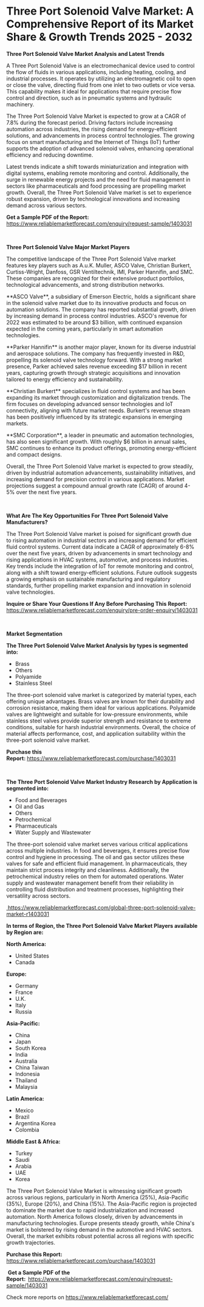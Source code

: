<p><h1>Three Port Solenoid Valve Market: A Comprehensive Report of its Market Share & Growth Trends 2025 - 2032</h1></p><p><strong>Three Port Solenoid Valve Market Analysis and Latest Trends</strong></p>
<p><p>A Three Port Solenoid Valve is an electromechanical device used to control the flow of fluids in various applications, including heating, cooling, and industrial processes. It operates by utilizing an electromagnetic coil to open or close the valve, directing fluid from one inlet to two outlets or vice versa. This capability makes it ideal for applications that require precise flow control and direction, such as in pneumatic systems and hydraulic machinery.</p><p>The Three Port Solenoid Valve Market is expected to grow at a CAGR of 7.8% during the forecast period. Driving factors include increasing automation across industries, the rising demand for energy-efficient solutions, and advancements in process control technologies. The growing focus on smart manufacturing and the Internet of Things (IoT) further supports the adoption of advanced solenoid valves, enhancing operational efficiency and reducing downtime.</p><p>Latest trends indicate a shift towards miniaturization and integration with digital systems, enabling remote monitoring and control. Additionally, the surge in renewable energy projects and the need for fluid management in sectors like pharmaceuticals and food processing are propelling market growth. Overall, the Three Port Solenoid Valve market is set to experience robust expansion, driven by technological innovations and increasing demand across various sectors.</p></p>
<p><strong>Get a Sample PDF of the Report:&nbsp;</strong> <a href="https://www.reliablemarketforecast.com/enquiry/request-sample/1403031?utm_campaign=1899&utm_medium=2&utm_source=Github&utm_content=ia&utm_term=12012025&utm_id=three-port-solenoid-valve">https://www.reliablemarketforecast.com/enquiry/request-sample/1403031</a></p>
<p>&nbsp;</p>
<p><strong>Three Port Solenoid Valve Major Market Players</strong></p>
<p><p>The competitive landscape of the Three Port Solenoid Valve market features key players such as A.u.K. Muller, ASCO Valve, Christian Burkert, Curtiss-Wright, Danfoss, GSR Ventiltechnik, IMI, Parker Hannifin, and SMC. These companies are recognized for their extensive product portfolios, technological advancements, and strong distribution networks.</p><p>**ASCO Valve**, a subsidiary of Emerson Electric, holds a significant share in the solenoid valve market due to its innovative products and focus on automation solutions. The company has reported substantial growth, driven by increasing demand in process control industries. ASCO's revenue for 2022 was estimated to be around $3 billion, with continued expansion expected in the coming years, particularly in smart automation technologies.</p><p>**Parker Hannifin** is another major player, known for its diverse industrial and aerospace solutions. The company has frequently invested in R&D, propelling its solenoid valve technology forward. With a strong market presence, Parker achieved sales revenue exceeding $17 billion in recent years, capturing growth through strategic acquisitions and innovation tailored to energy efficiency and sustainability.</p><p>**Christian Burkert** specializes in fluid control systems and has been expanding its market through customization and digitalization trends. The firm focuses on developing advanced sensor technologies and IoT connectivity, aligning with future market needs. Burkert's revenue stream has been positively influenced by its strategic expansions in emerging markets.</p><p>**SMC Corporation**, a leader in pneumatic and automation technologies, has also seen significant growth. With roughly $6 billion in annual sales, SMC continues to enhance its product offerings, promoting energy-efficient and compact designs.</p><p>Overall, the Three Port Solenoid Valve market is expected to grow steadily, driven by industrial automation advancements, sustainability initiatives, and increasing demand for precision control in various applications. Market projections suggest a compound annual growth rate (CAGR) of around 4-5% over the next five years.</p></p>
<p>&nbsp;</p>
<p><strong>What Are The Key Opportunities For Three Port Solenoid Valve Manufacturers?</strong></p>
<p><p>The Three Port Solenoid Valve market is poised for significant growth due to rising automation in industrial sectors and increasing demand for efficient fluid control systems. Current data indicate a CAGR of approximately 6-8% over the next five years, driven by advancements in smart technology and rising applications in HVAC systems, automotive, and process industries. Key trends include the integration of IoT for remote monitoring and control, along with a shift toward energy-efficient solutions. Future outlook suggests a growing emphasis on sustainable manufacturing and regulatory standards, further propelling market expansion and innovation in solenoid valve technologies.</p></p>
<p><strong>Inquire or Share Your Questions If Any Before Purchasing This Report:</strong> <a href="https://www.reliablemarketforecast.com/enquiry/pre-order-enquiry/1403031?utm_campaign=1899&utm_medium=2&utm_source=Github&utm_content=ia&utm_term=12012025&utm_id=three-port-solenoid-valve">https://www.reliablemarketforecast.com/enquiry/pre-order-enquiry/1403031</a></p>
<p>&nbsp;</p>
<p><strong>Market Segmentation</strong></p>
<p><strong>The Three Port Solenoid Valve Market Analysis by types is segmented into:</strong></p>
<p><ul><li>Brass</li><li>Others</li><li>Polyamide</li><li>Stainless Steel</li></ul></p>
<p><p>The three-port solenoid valve market is categorized by material types, each offering unique advantages. Brass valves are known for their durability and corrosion resistance, making them ideal for various applications. Polyamide valves are lightweight and suitable for low-pressure environments, while stainless steel valves provide superior strength and resistance to extreme conditions, suitable for harsh industrial environments. Overall, the choice of material affects performance, cost, and application suitability within the three-port solenoid valve market.</p></p>
<p><strong>Purchase this Report:&nbsp;</strong><a href="https://www.reliablemarketforecast.com/purchase/1403031?utm_campaign=1899&utm_medium=2&utm_source=Github&utm_content=ia&utm_term=12012025&utm_id=three-port-solenoid-valve">https://www.reliablemarketforecast.com/purchase/1403031</a></p>
<p>&nbsp;</p>
<p><strong>The Three Port Solenoid Valve Market Industry Research by Application is segmented into:</strong></p>
<p><ul><li>Food and Beverages</li><li>Oil and Gas</li><li>Others</li><li>Petrochemical</li><li>Pharmaceuticals</li><li>Water Supply and Wastewater</li></ul></p>
<p><p>The three-port solenoid valve market serves various critical applications across multiple industries. In food and beverages, it ensures precise flow control and hygiene in processing. The oil and gas sector utilizes these valves for safe and efficient fluid management. In pharmaceuticals, they maintain strict process integrity and cleanliness. Additionally, the petrochemical industry relies on them for automated operations. Water supply and wastewater management benefit from their reliability in controlling fluid distribution and treatment processes, highlighting their versatility across sectors.</p></p>
<p><a href="https://www.reliablemarketforecast.com/global-three-port-solenoid-valve-market-r1403031?utm_campaign=1899&utm_medium=2&utm_source=Github&utm_content=ia&utm_term=12012025&utm_id=three-port-solenoid-valve">&nbsp;https://www.reliablemarketforecast.com/global-three-port-solenoid-valve-market-r1403031</a></p>
<p><strong>In terms of Region, the Three Port Solenoid Valve Market Players available by Region are:</strong></p>
<p>
    <p> <strong> North America: </strong>
        <ul>
            <li>United States</li>
            <li>Canada</li>
        </ul>
        </p> 
    <p> <strong> Europe: </strong>
        <ul>
            <li>Germany</li>
            <li>France</li>
            <li>U.K.</li>
            <li>Italy</li>
            <li>Russia</li>
        </ul>
        </p> 
    <p> <strong> Asia-Pacific: </strong>
        <ul>
            <li>China</li>
            <li>Japan</li>
            <li>South Korea</li>
            <li>India</li>
            <li>Australia</li>
            <li>China Taiwan</li>
            <li>Indonesia</li>
            <li>Thailand</li>
            <li>Malaysia</li>
        </ul>
        </p> 
    <p> <strong> Latin America: </strong>
        <ul>
            <li>Mexico</li>
            <li>Brazil</li>
            <li>Argentina Korea</li>
            <li>Colombia</li>
        </ul>
        </p> 
    <p> <strong> Middle East & Africa: </strong>
        <ul>
            <li>Turkey</li>
            <li>Saudi</li>
            <li>Arabia</li>
            <li>UAE</li>
            <li>Korea</li>
        </ul>
    </p>
    </p>
<p><p>The Three Port Solenoid Valve Market is witnessing significant growth across various regions, particularly in North America (25%), Asia-Pacific (35%), Europe (20%), and China (15%). The Asia-Pacific region is projected to dominate the market due to rapid industrialization and increased automation. North America follows closely, driven by advancements in manufacturing technologies. Europe presents steady growth, while China's market is bolstered by rising demand in the automotive and HVAC sectors. Overall, the market exhibits robust potential across all regions with specific growth trajectories.</p></p>
<p><strong>Purchase this Report: </strong><a href="https://www.reliablemarketforecast.com/purchase/1403031?utm_campaign=1899&utm_medium=2&utm_source=Github&utm_content=ia&utm_term=12012025&utm_id=three-port-solenoid-valve">https://www.reliablemarketforecast.com/purchase/1403031</a></p>
<p>&nbsp;<strong>Get a Sample PDF of the Report:&nbsp;&nbsp;</strong><a href="https://www.reliablemarketforecast.com/enquiry/request-sample/1403031?utm_campaign=1899&utm_medium=2&utm_source=Github&utm_content=ia&utm_term=12012025&utm_id=three-port-solenoid-valve">https://www.reliablemarketforecast.com/enquiry/request-sample/1403031</a></p>
<p><strong></strong></p>
<p>Check more reports on <a href="https://www.reliablemarketforecast.com/?utm_campaign=1899&utm_medium=2&utm_source=Github&utm_content=ia&utm_term=12012025&utm_id=three-port-solenoid-valve">https://www.reliablemarketforecast.com/</a></p>